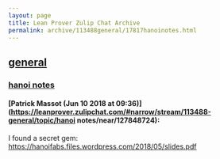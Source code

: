 ```yaml
---
layout: page
title: Lean Prover Zulip Chat Archive 
permalink: archive/113488general/17817hanoinotes.html
---
```


## [general](index.html)
### [hanoi notes](17817hanoinotes.html)

#### [Patrick Massot (Jun 10 2018 at 09:36)](https://leanprover.zulipchat.com/#narrow/stream/113488-general/topic/hanoi notes/near/127848724):
I found a secret gem: https://hanoifabs.files.wordpress.com/2018/05/slides.pdf

